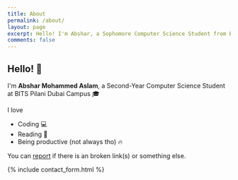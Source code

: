 ```yaml
---
title: About
permalink: /about/
layout: page
excerpt: Hello! I'm Abshar, a Sophomore Computer Science Student from Birla Institute of Technology and Science Pilani, Dubai Campus.
comments: false
---
```


## Hello! 👋

I'm **Abshar Mohammed Aslam**, a Second-Year Computer Science Student at BITS Pilani Dubai Campus 🎓

I love
- Coding 💻
- Reading 📖
- Being productive (not always tho) 🔥

You can [report](http://github.com/abxhr/Learning/issues/new) if there is an broken link(s) or something else.

{% include contact_form.html %}
